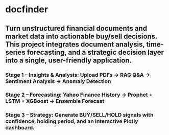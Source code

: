 # docfinder
## Turn unstructured financial documents and market data into actionable buy/sell decisions. This project integrates document analysis, time-series forecasting, and a strategic decision layer into a single, user-friendly application.

### Stage 1 – Insights & Analysis: Upload PDFs → RAG Q&A → Sentiment Analysis → Anomaly Detection
### Stage 2 – Forecasting: Yahoo Finance History → Prophet + LSTM + XGBoost → Ensemble Forecast
### Stage 3 – Strategy: Generate BUY/SELL/HOLD signals with confidence, holding period, and an interactive Plotly dashboard.
